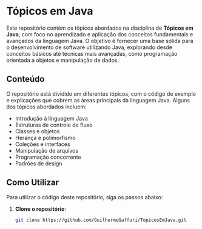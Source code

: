 # Tópicos em Java

Este repositório contém os tópicos abordados na disciplina de **Tópicos em Java**, com foco no aprendizado e aplicação dos conceitos fundamentais e avançados da linguagem Java. O objetivo é fornecer uma base sólida para o desenvolvimento de software utilizando Java, explorando desde conceitos básicos até técnicas mais avançadas, como programação orientada a objetos e manipulação de dados.

## Conteúdo

O repositório está dividido em diferentes tópicos, com o código de exemplo e explicações que cobrem as áreas principais da linguagem Java. Alguns dos tópicos abordados incluem:

- Introdução à linguagem Java
- Estruturas de controle de fluxo
- Classes e objetos
- Herança e polimorfismo
- Coleções e interfaces
- Manipulação de arquivos
- Programação concorrente
- Padrões de design

## Como Utilizar

Para utilizar o código deste repositório, siga os passos abaixo:

1. **Clone o repositório**:
   ```bash
   git clone https://github.com/GuilhermeGaffuri/TopicosEmJava.git
